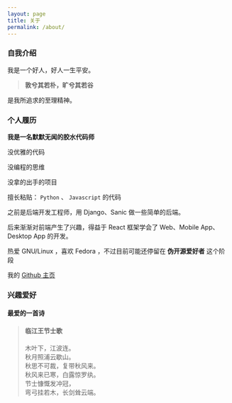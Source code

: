 ```yaml
---
layout: page
title: 关于
permalink: /about/
---
```


### 自我介绍

我是一个好人，好人一生平安。

> **敦兮其若朴，旷兮其若谷**

是我所追求的至理精神。


### 个人履历

**我是一名默默无闻的胶水代码师**

没优雅的代码

没编程的思维

没拿的出手的项目

擅长粘贴： `Python` 、 `Javascript` 的代码

之前是后端开发工程师，用 Django、Sanic 做一些简单的后端。

后来渐渐对前端产生了兴趣，得益于 React 框架学会了 Web、Mobile App、Desktop App 的开发。

热爱 GNU/Linux ，喜欢 Fedora ，不过目前可能还停留在 **伪开源爱好者** 这个阶段

我的 [Github 主页](https://github.com/chinesejar/)


### 兴趣爱好

#### 最爱的一首诗

> #### 临江王节士歌
> 木叶下，江波连。<br>
> 秋月照浦云歇山。<br>
> 秋思不可裁，复带秋风来。<br>
> 秋风来已寒，白露惊罗纨。<br>
> 节士慷慨发冲冠，<br>
> 弯弓挂若木，长剑耸云端。

